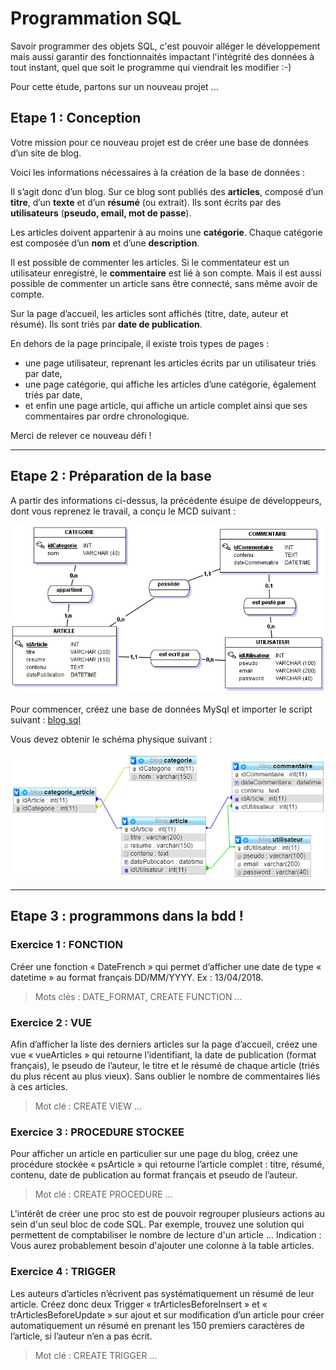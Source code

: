 # Programmation SQL

Savoir programmer des objets SQL, c'est pouvoir alléger le développement mais aussi garantir des fonctionnaités impactant l'intégrité des données à tout instant, quel que soit le programme qui viendrait les modifier :-)

Pour cette étude, partons sur un nouveau projet ...

## Etape 1 : Conception

Votre mission pour ce nouveau projet est de créer une base de données d’un site de blog.

Voici les informations nécessaires à la création de la base de données :

Il s’agit donc d’un blog.
Sur ce blog sont publiés des <b>articles</b>, composé d’un <b>titre</b>, d’un <b>texte</b> et d’un <b>résumé</b> (ou extrait).
Ils sont écrits par des <b>utilisateurs</b> (<b>pseudo, email, mot de passe</b>).

Les articles doivent appartenir à au moins une <b>catégorie</b>.
Chaque catégorie est composée d’un <b>nom</b> et d’une <b>description</b>.

Il est possible de commenter les articles.
Si le commentateur est un utilisateur enregistré, le <b>commentaire</b> est lié à son compte.
Mais il est aussi possible de commenter un article sans être connecté, sans même avoir de compte.

Sur la page d’accueil, les articles sont affichés (titre, date, auteur et résumé).
Ils sont triés par <b>date de publication</b>.

En dehors de la page principale, il existe trois types de pages :

- une page utilisateur, reprenant les articles écrits par un utilisateur triés par date,
- une page catégorie, qui affiche les articles d’une catégorie, également triés par date,
- et enfin une page article, qui affiche un article complet ainsi que ses commentaires par ordre chronologique.

Merci de relever ce nouveau défi !

___

## Etape 2 : Préparation de la base

A partir des informations ci-dessus, la précédente ésuipe de développeurs, dont vous reprenez le travail, a conçu le MCD suivant :

![MCD](assets/MCDblog.jpg "MCD de la base blog")

Pour commencer, créez une base de données MySql et importer le script suivant : [blog.sql](assets/blog.sql)

Vous devez obtenir le schéma physique suivant :

![MPD](assets/MPDblog.jpg "MPD de la base blog")

___

## Etape 3 : programmons dans la bdd !

### Exercice 1 : FONCTION

Créer une fonction « DateFrench » qui permet d’afficher une date de type « datetime » au format français DD/MM/YYYY. Ex : 13/04/2018.

> Mots clés : DATE_FORMAT, CREATE FUNCTION ...

### Exercice 2 : VUE

Afin d’afficher la liste des derniers articles sur la page d’accueil, créez une vue « vueArticles » qui retourne l’identifiant, la date de publication (format français), le pseudo de l’auteur, le titre et le résumé de chaque article (triés du plus récent au plus vieux). Sans oublier le nombre de commentaires liés à ces articles.

> Mot clé : CREATE VIEW ...

### Exercice 3 : PROCEDURE STOCKEE

Pour afficher un article en particulier sur une page du blog, créez une procédure stockée « psArticle » qui retourne l’article complet : titre, résumé, contenu, date de publication au format français et pseudo de l’auteur.

> Mot clé : CREATE PROCEDURE ...

L'intérêt de créer une proc sto est de pouvoir regrouper plusieurs actions au sein d'un seul bloc de code SQL. Par exemple, trouvez une solution qui permettent de comptabiliser le nombre de lecture d'un article ... Indication : Vous aurez probablement besoin d'ajouter une colonne à la table articles.

### Exercice 4 : TRIGGER

Les auteurs d’articles n’écrivent pas systématiquement un résumé de leur article.
Créez donc deux Trigger « trArticlesBeforeInsert » et « trArticlesBeforeUpdate » sur ajout et sur modification d’un article pour créer automatiquement un résumé en prenant les 150 premiers caractères de l’article, si l’auteur n’en a pas écrit.

> Mot clé : CREATE TRIGGER ...
